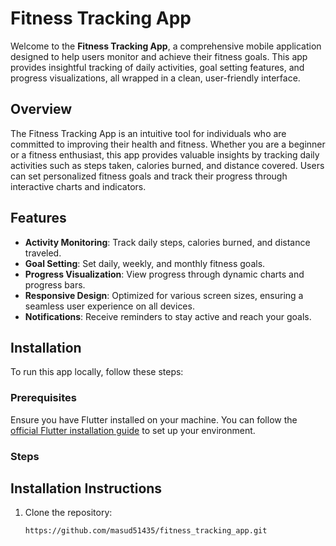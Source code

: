 # **Fitness Tracking App**

Welcome to the **Fitness Tracking App**, a comprehensive mobile application designed to help users monitor and achieve their fitness goals. This app provides insightful tracking of daily activities, goal setting features, and progress visualizations, all wrapped in a clean, user-friendly interface.

## **Overview**

The Fitness Tracking App is an intuitive tool for individuals who are committed to improving their health and fitness. Whether you are a beginner or a fitness enthusiast, this app provides valuable insights by tracking daily activities such as steps taken, calories burned, and distance covered. Users can set personalized fitness goals and track their progress through interactive charts and indicators.

## **Features**

- **Activity Monitoring**: Track daily steps, calories burned, and distance traveled.
- **Goal Setting**: Set daily, weekly, and monthly fitness goals.
- **Progress Visualization**: View progress through dynamic charts and progress bars.
- **Responsive Design**: Optimized for various screen sizes, ensuring a seamless user experience on all devices.
- **Notifications**: Receive reminders to stay active and reach your goals.

## **Installation**

To run this app locally, follow these steps:

### **Prerequisites**

Ensure you have Flutter installed on your machine. You can follow the [official Flutter installation guide](https://flutter.dev/docs/get-started/install) to set up your environment.

### **Steps**

## Installation Instructions
1. Clone the repository:
   ```bash
   https://github.com/masud51435/fitness_tracking_app.git
